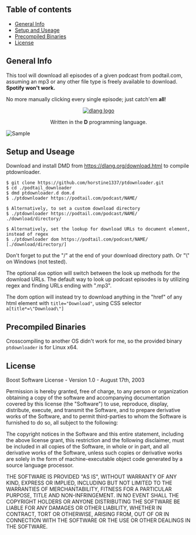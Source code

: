 ## Table of contents
* [General Info](#general-info)
* [Setup and Useage](#setup-and-useage)
* [Precompiled Binaries](#precompiled-binaries)
* [License](#license)


## General Info
This tool will download all episodes of a given podcast from podtail.com,
assuming an mp3 or any other file type is freely available to download.
<span style="font-weight:bold;">Spotify won't work.</span>

No more manually clicking every single episode; just catch'em <span style="font-weight:bold;">all</span>!
<div align="center">

[![dlang logo](https://dlang.org/images/dlogo.png)](https://dlang.org/)

Written in the <span style="font-weight:bold;">D</span> programming language.
</div>

![Sample](/sample.gif)


## Setup and Useage
Download and install DMD from https://dlang.org/download.html to compile ptdownloader.

```
$ git clone https://github.com/horstine1337/ptdownloader.git
$ cd ./podtail_downloader
$ dmd ptdownloader.d dom.d
$ ./ptdownloader https://podtail.com/podcast/NAME/

$ Alternatively, to set a custom download directory
$ ./ptdownloader https://podtail.com/podcast/NAME/ ./download/directory/

$ Alternatively, set the lookup for download URLs to document element, instead of regex
$ ./ptdownloader dom https://podtail.com/podcast/NAME/ [./download/directory/]
```

Don't forget to put the "/" at the end of your download directory path. Or "\\" on Windows (not tested).

The optional `dom` option will switch between the look up methods for the download URLs.
The default way to look up podcast episodes is by utilizing regex and finding URLs ending with ".mp3".

The dom option will instead try to download anything in the "href" of any html element with `title="Download"`,
using CSS selector `a[title*=\"Download\"]`

## Precompiled Binaries
Crosscompiling to another OS didn't work for me, so the provided binary `ptdownloader` is for Linux x64.

## License
Boost Software License - Version 1.0 - August 17th, 2003

Permission is hereby granted, free of charge, to any person or organization
obtaining a copy of the software and accompanying documentation covered by
this license (the "Software") to use, reproduce, display, distribute,
execute, and transmit the Software, and to prepare derivative works of the
Software, and to permit third-parties to whom the Software is furnished to
do so, all subject to the following:

The copyright notices in the Software and this entire statement, including
the above license grant, this restriction and the following disclaimer,
must be included in all copies of the Software, in whole or in part, and
all derivative works of the Software, unless such copies or derivative
works are solely in the form of machine-executable object code generated by
a source language processor.

THE SOFTWARE IS PROVIDED "AS IS", WITHOUT WARRANTY OF ANY KIND, EXPRESS OR
IMPLIED, INCLUDING BUT NOT LIMITED TO THE WARRANTIES OF MERCHANTABILITY,
FITNESS FOR A PARTICULAR PURPOSE, TITLE AND NON-INFRINGEMENT. IN NO EVENT
SHALL THE COPYRIGHT HOLDERS OR ANYONE DISTRIBUTING THE SOFTWARE BE LIABLE
FOR ANY DAMAGES OR OTHER LIABILITY, WHETHER IN CONTRACT, TORT OR OTHERWISE,
ARISING FROM, OUT OF OR IN CONNECTION WITH THE SOFTWARE OR THE USE OR OTHER
DEALINGS IN THE SOFTWARE.
